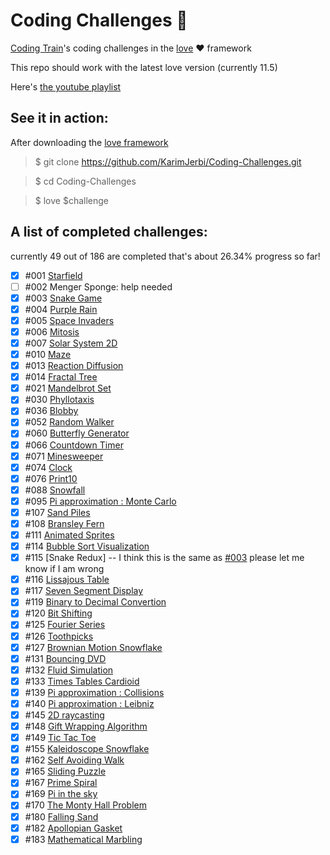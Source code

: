 
# Coding Challenges 🚞
[Coding Train](https://github.com/CodingTrain)'s coding challenges in the [love](https://love2d.org) ❤️ framework

This repo should work with the latest love version (currently 11.5)

Here's [the youtube playlist](https://www.youtube.com/playlist?list=PLRqwX-V7Uu6ZiZxtDDRCi6uhfTH4FilpH)
## See it in action:
After downloading the [love framework](https://love2d.org)

>$ git clone https://github.com/KarimJerbi/Coding-Challenges.git

>$ cd Coding-Challenges

>$ love $challenge

## A list of completed challenges:
 currently 49 out of 186 are completed that's about 26.34% progress so far!
- [x] #001 [Starfield](https://github.com/KarimJerbi/Coding-Challenges/blob/master/001-Starfield)
- [ ] #002 Menger Sponge: help needed
- [x] #003 [Snake Game](https://github.com/KarimJerbi/Coding-Challenges/tree/master/003-Snake-Game)
- [x] #004 [Purple Rain](https://github.com/KarimJerbi/Coding-Challenges/blob/master/004-Purple-Rain)
- [x] #005 [Space Invaders](https://github.com/KarimJerbi/Coding-Challenges/blob/master/005-Space-Invaders)
- [x] #006 [Mitosis](https://github.com/KarimJerbi/Coding-Challenges/blob/master/006-Mitosis)
- [x] #007 [Solar System 2D](https://github.com/KarimJerbi/Coding-Challenges/blob/master/007-Solar-System-2D)
- [x] #010 [Maze](https://github.com/KarimJerbi/Coding-Challenges/blob/master/010-Maze)
- [x] #013 [Reaction Diffusion](https://github.com/KarimJerbi/Coding-Challenges/blob/master/013-Reaction-Diffusion)
- [x] #014 [Fractal Tree](https://github.com/KarimJerbi/Coding-Challenges/blob/master/014-Fractal-Tree)
- [x] #021 [Mandelbrot Set](https://github.com/KarimJerbi/Coding-Challenges/blob/master/021-Mandelbrot-Set)
- [x] #030 [Phyllotaxis](https://github.com/KarimJerbi/Coding-Challenges/blob/master/030-Phyllotaxis)
- [x] #036 [Blobby](https://github.com/KarimJerbi/Coding-Challenges/blob/master/036-Blobby)
- [x] #052 [Random Walker](https://github.com/KarimJerbi/Coding-Challenges/blob/master/052-Random-Walker)
- [x] #060 [Butterfly Generator](https://github.com/KarimJerbi/Coding-Challenges/blob/master/060-Butterfly-Generator)
- [x] #066 [Countdown Timer](https://github.com/KarimJerbi/Coding-Challenges/blob/master/066-Countdown-Timer)
- [x] #071 [Minesweeper](https://github.com/KarimJerbi/Coding-Challenges/blob/master/071-Minesweeper)
- [x] #074 [Clock](https://github.com/KarimJerbi/Coding-Challenges/blob/master/074-Clock)
- [x] #076 [Print10](https://github.com/KarimJerbi/Coding-Challenges/blob/master/076-Print10)
- [x] #088 [Snowfall](https://github.com/KarimJerbi/Coding-Challenges/blob/master/088-Snowfall)
- [x] #095 [Pi approximation : Monte Carlo](https://github.com/KarimJerbi/Coding-Challenges/blob/master/095-Pi-approximation--Monte-Carlo)
- [x] #107 [Sand Piles](https://github.com/KarimJerbi/Coding-Challenges/blob/master/107-Sand-Piles)
- [x] #108 [Bransley Fern](https://github.com/apolius/Coding-Challenges/blob/master/108-Bransley-Fern)
- [x] #111 [Animated Sprites](https://github.com/KarimJerbi/Coding-Challenges/blob/master/111-Animated-Sprites)
- [x] #114 [Bubble Sort Visualization](https://github.com/KarimJerbi/Coding-Challenges/blob/master/114-Bubble-Sort-Visualization)
- [x] #115 [Snake Redux] -- I think this is the same as [#003](https://github.com/KarimJerbi/Coding-Challenges/tree/master/003-Snake-Game) please let me know if I am wrong
- [x] #116 [Lissajous Table](https://github.com/KarimJerbi/Coding-Challenges/blob/master/116-Lissajous-Table)
- [x] #117 [Seven Segment Display](https://github.com/KarimJerbi/Coding-Challenges/blob/master/117-Seven-Segment-Display)
- [x] #119 [Binary to Decimal Convertion](https://github.com/KarimJerbi/Coding-Challenges/blob/master/119-Binary-to-Decimal-Convertion)
- [x] #120 [Bit Shifting](https://github.com/KarimJerbi/Coding-Challenges/blob/master/120-Bit-Shifting)
- [x] #125 [Fourier Series](https://github.com/KarimJerbi/Coding-Challenges/blob/master/125-Fourier-Series)
- [x] #126 [Toothpicks](https://github.com/KarimJerbi/Coding-Challenges/blob/master/126-Toothpicks)
- [x] #127 [Brownian Motion Snowflake](https://github.com/KarimJerbi/Coding-Challenges/blob/master/127-Brownian-Motion-Snowflake)
- [x] #131 [Bouncing DVD](https://github.com/KarimJerbi/Coding-Challenges/blob/master/131-Bouncing-DVD)
- [x] #132 [Fluid Simulation](https://github.com/KarimJerbi/Coding-Challenges/blob/master/132-Fluid-Simulation)
- [x] #133 [Times Tables Cardioid](https://github.com/KarimJerbi/Coding-Challenges/blob/master/133-Times-Tables-Cardioid)
- [x] #139 [Pi approximation : Collisions](https://github.com/KarimJerbi/Coding-Challenges/blob/master/139-Pi-approximation--Collisions)
- [x] #140 [Pi approximation : Leibniz](https://github.com/KarimJerbi/Coding-Challenges/blob/master/140-Pi-approximation--Leibniz)
- [x] #145 [2D raycasting](https://github.com/KarimJerbi/Coding-Challenges/blob/master/145-2D-raycasting)
- [x] #148 [Gift Wrapping Algorithm](https://github.com/KarimJerbi/Coding-Challenges/blob/master/148-Gift-Wrapping-Algorithm)
- [x] #149 [Tic Tac Toe](https://github.com/KarimJerbi/Coding-Challenges/blob/master/149-Tic-Tac-Toe)
- [x] #155 [Kaleidoscope Snowflake](https://github.com/KarimJerbi/Coding-Challenges/blob/master/155-Kaleidoscope-Snowflake)
- [x] #162 [Self Avoiding Walk](https://github.com/KarimJerbi/Coding-Challenges/blob/master/162-Self-Avoiding-Walk)
- [x] #165 [Sliding Puzzle](https://github.com/KarimJerbi/Coding-Challenges/blob/master/165-Sliding-Puzzle)
- [x] #167 [Prime Spiral](https://github.com/KarimJerbi/Coding-Challenges/blob/master/167-Prime-Spiral)
- [x] #169 [Pi in the sky](https://github.com/KarimJerbi/Coding-Challenges/blob/master/169-Pi-in-the-sky)
- [x] #170 [The Monty Hall Problem](https://github.com/KarimJerbi/Coding-Challenges/blob/master/170-The-Monty-Hall-Problem)
- [x] #180 [Falling Sand](https://github.com/KarimJerbi/Coding-Challenges/blob/master/180-Falling-Sand)
- [x] #182 [Apollopian Gasket](https://github.com/KarimJerbi/Coding-Challenges/blob/master/182-Apollopian-Gasket)
- [x] #183 [Mathematical Marbling](https://github.com/apolius/Coding-Challenges/blob/master/183-Mathematical-Marbling)
